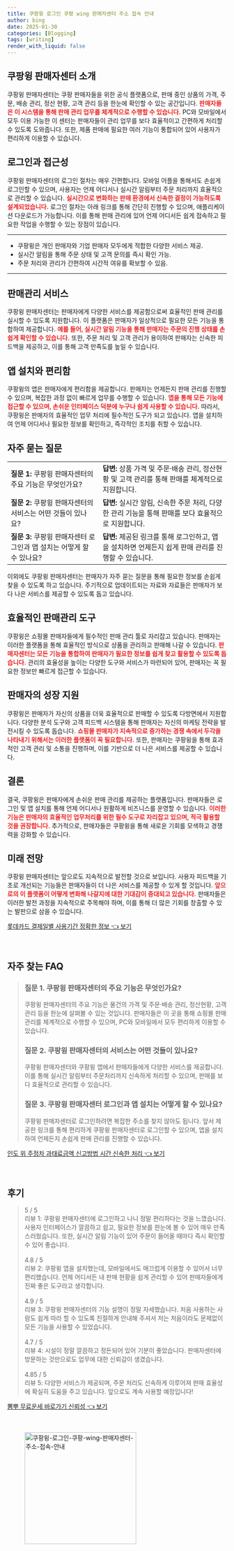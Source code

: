 ```yaml
---
title: 쿠팡윙 로그인 쿠팡 wing 판매자센터 주소 접속 안내
author: bing
date: 2025-01-30
categories: [Blogging]
tags: [writing]
render_with_liquid: false
---
```



<h2 id='쿠팡윙_판매자센터_소개'>쿠팡윙 판매자센터 소개</h2>

<p>쿠팡윙 판매자센터는 쿠팡 판매자들을 위한 공식 플랫폼으로, 판매 중인 상품의 가격, 주문, 배송 관리, 정산 현황, 고객 관리 등을 한눈에 확인할 수 있는 공간입니다. <b><span style="color: #ee2323;">판매자들은 이 시스템을 통해 판매 관리 업무를 체계적으로 수행할 수 있습니다.</span></b> PC와 모바일에서 모두 이용 가능한 이 센터는 판매자들이 관리 업무를 보다 효율적이고 간편하게 처리할 수 있도록 도와줍니다. 또한, 제품 판매에 필요한 여러 기능이 통합되어 있어 사용자가 편리하게 이용할 수 있습니다.</p>

<h2 id='로그인과_접근성'>로그인과 접근성</h2>

<p>쿠팡윙 판매자센터의 로그인 절차는 매우 간편합니다. 모바일 어플을 통해서도 손쉽게 로그인할 수 있으며, 사용자는 언제 어디서나 실시간 알림부터 주문 처리까지 효율적으로 관리할 수 있습니다. <b><span style="color: #ee2323;">실시간으로 변화하는 판매 환경에서 신속한 결정이 가능하도록 설계되었습니다.</span></b> 로그인 절차는 아래 링크를 통해 간단히 진행할 수 있으며, 애플리케이션 다운로드가 가능합니다. 이를 통해 판매 관리에 있어 언제 어디서든 쉽게 접속하고 필요한 작업을 수행할 수 있는 장점이 있습니다.</p>

<hr />

<ul>
    <li>쿠팡윙은 개인 판매자와 기업 판매자 모두에게 적합한 다양한 서비스 제공.</li>
    <li>실시간 알림을 통해 주문 상태 및 고객 문의를 즉시 확인 가능.</li>
    <li>주문 처리와 관리가 간편하여 시간적 여유를 확보할 수 있음.</li>
</ul>

<hr />

<h2 id='판매관리_서비스'>판매관리 서비스</h2>

<p>쿠팡윙 판매자센터는 판매자에게 다양한 서비스를 제공함으로써 효율적인 판매 관리를 실시할 수 있도록 지원합니다. 이 플랫폼은 판매자가 일상적으로 필요한 모든 기능을 통합하여 제공합니다. <b><span style="color: #ee2323;">예를 들어, 실시간 알림 기능을 통해 판매자는 주문의 진행 상태를 손쉽게 확인할 수 있습니다.</span></b> 또한, 주문 처리 및 고객 관리가 용이하여 판매자는 신속한 피드백을 제공하고, 이를 통해 고객 만족도를 높일 수 있습니다.</p>

<h2 id='앱_설치와_편리함'>앱 설치와 편리함</h2>

<p>쿠팡윙의 앱은 판매자에게 편리함을 제공합니다. 판매자는 언제든지 판매 관리를 진행할 수 있으며, 복잡한 과정 없이 빠르게 업무를 수행할 수 있습니다. <b><span style="color: #ee2323;">앱을 통해 모든 기능에 접근할 수 있으며, 손쉬운 인터페이스 덕분에 누구나 쉽게 사용할 수 있습니다.</span></b> 따라서, 쿠팡윙은 판매자의 효율적인 업무 처리에 필수적인 도구가 되고 있습니다. 앱을 설치하여 언제 어디서나 필요한 정보를 확인하고, 즉각적인 조치를 취할 수 있습니다.</p>

<h2 id='자주_묻는_질문'>자주 묻는 질문</h2>

<table>
    <tr>
        <td><b>질문 1:</b> 쿠팡윙 판매자센터의 주요 기능은 무엇인가요?</td>
        <td><b>답변:</b> 상품 가격 및 주문·배송 관리, 정산현황 및 고객 관리를 통해 판매를 체계적으로 지원합니다.</td>
    </tr>
    <tr>
        <td><b>질문 2:</b> 쿠팡윙 판매자센터의 서비스는 어떤 것들이 있나요?</td>
        <td><b>답변:</b> 실시간 알림, 신속한 주문 처리, 다양한 관리 기능을 통해 판매를 보다 효율적으로 지원합니다.</td>
    </tr>
    <tr>
        <td><b>질문 3:</b> 쿠팡윙 판매자센터 로그인과 앱 설치는 어떻게 할 수 있나요?</td>
        <td><b>답변:</b> 제공된 링크를 통해 로그인하고, 앱을 설치하면 언제든지 쉽게 판매 관리를 진행할 수 있습니다.</td>
    </tr>
</table>

<p>이외에도 쿠팡윙 판매자센터는 판매자가 자주 묻는 질문을 통해 필요한 정보를 손쉽게 찾을 수 있도록 하고 있습니다. 주기적으로 업데이트되는 자료와 자료들은 판매자가 보다 나은 서비스를 제공할 수 있도록 돕고 있습니다.</p>

<h2 id='효율적인_판매관리_도구'>효율적인 판매관리 도구</h2>

<p>쿠팡윙은 쇼핑몰 판매자들에게 필수적인 판매 관리 툴로 자리잡고 있습니다. 판매자는 이러한 플랫폼을 통해 효율적인 방식으로 상품을 관리하고 판매해 나갈 수 있습니다. <b><span style="color: #ee2323;">판매자센터는 모든 기능을 통합하여 판매자가 필요한 정보를 쉽게 찾고 활용할 수 있도록 돕습니다.</span></b> 관리의 효율성을 높이는 다양한 도구와 서비스가 마련되어 있어, 판매자는 꼭 필요한 정보만 빠르게 접근할 수 있습니다.</p>

<h2 id='판매자의_성장_지원'>판매자의 성장 지원</h2>

<p>쿠팡윙은 판매자가 자신의 상품을 더욱 효율적으로 판매할 수 있도록 다방면에서 지원합니다. 다양한 분석 도구와 고객 피드백 시스템을 통해 판매자는 자신의 마케팅 전략을 발전시킬 수 있도록 돕습니다. <b><span style="color: #ee2323;">쇼핑몰 판매자가 지속적으로 증가하는 경쟁 속에서 두각을 나타내기 위해서는 이러한 플랫폼이 꼭 필요합니다.</span></b> 또한, 판매자는 쿠팡윙을 통해 효과적인 고객 관리 및 소통을 진행하며, 이를 기반으로 더 나은 서비스를 제공할 수 있습니다.</p>

<h2 id='결론'>결론</h2>

<p>결국, 쿠팡윙은 판매자에게 손쉬운 판매 관리를 제공하는 플랫폼입니다. 판매자들은 로그인 및 앱 설치를 통해 언제 어디서나 원활하게 비즈니스를 운영할 수 있습니다. <b><span style="color: #ee2323;">이러한 기능은 판매자의 효율적인 업무처리를 위한 필수 도구로 자리잡고 있으며, 적극 활용할 것을 권장합니다.</span></b> 추가적으로, 판매자들은 쿠팡윙을 통해 새로운 기회를 모색하고 경쟁력을 강화할 수 있습니다.</p>

<h2 id='미래_전망'>미래 전망</h2>

<p>쿠팡윙 판매자센터는 앞으로도 지속적으로 발전할 것으로 보입니다. 사용자 피드백을 기초로 개선되는 기능들은 판매자들이 더 나은 서비스를 제공할 수 있게 할 것입니다. <b><span style="color: #ee2323;">앞으로의 이 플랫폼이 어떻게 변화해 나갈지에 대한 기대감이 증대되고 있습니다.</span></b> 판매자들은 이러한 발전 과정을 지속적으로 주목해야 하며, 이를 통해 더 많은 기회를 창출할 수 있는 발판으로 삼을 수 있습니다.</p>


<p><a class="click-button" title="롯데카드 결제일별 사용기간 정확한 정보" href="https://afficreate.github.io/posts/%EB%A1%AF%EB%8D%B0%EC%B9%B4%EB%93%9C-%EA%B2%B0%EC%A0%9C%EC%9D%BC%EB%B3%84-%EC%82%AC%EC%9A%A9%EA%B8%B0%EA%B0%84-%EC%A0%95%ED%99%95%ED%95%9C-%EC%A0%95%EB%B3%B4/" rel="dofollow">롯데카드 결제일별 사용기간 정확한 정보 👈 보기</a></p><br>
<h2 id='자주_찾는_FAQ'>자주 찾는 FAQ</h2>
<div itemscope="" itemtype="https://schema.org/FAQPage"> 
<blockquote> 
<div itemscope="" itemprop="mainEntity" itemtype="https://schema.org/Question"> 
<h3 itemprop="name">질문 1. 쿠팡윙 판매자센터의 주요 기능은 무엇인가요?</h3> 
<div itemscope="" itemprop="acceptedAnswer" itemtype="https://schema.org/Answer"> 
<span itemprop="text"> 
<p>쿠팡윙 판매자센터의 주요 기능은 물건의 가격 및 주문·배송 관리, 정산현황, 고객관리 등을 한눈에 살펴볼 수 있는 것입니다. 판매자들은 이 곳을 통해 쇼핑몰 판매 관리를 체계적으로 수행할 수 있으며, PC와 모바일에서 모두 편리하게 이용할 수 있습니다.</p> 
</span> 
</div> 
</div> 

<div itemscope="" itemprop="mainEntity" itemtype="https://schema.org/Question"> 
<h3 itemprop="name">질문 2. 쿠팡윙 판매자센터의 서비스는 어떤 것들이 있나요?</h3> 
<div itemscope="" itemprop="acceptedAnswer" itemtype="https://schema.org/Answer"> 
<span itemprop="text"> 
<p>쿠팡윙 판매자센터와 쿠팡윙 앱에서 판매자들에게 다양한 서비스를 제공합니다. 이를 통해 실시간 알림부터 주문처리까지 신속하게 처리할 수 있으며, 판매를 보다 효율적으로 관리할 수 있습니다.</p> 
</span> 
</div> 
</div> 

<div itemscope="" itemprop="mainEntity" itemtype="https://schema.org/Question"> 
<h3 itemprop="name">질문 3. 쿠팡윙 판매자센터 로그인과 앱 설치는 어떻게 할 수 있나요?</h3> 
<div itemscope="" itemprop="acceptedAnswer" itemtype="https://schema.org/Answer"> 
<span itemprop="text"> 
<p>쿠팡윙 판매자센터로 로그인하려면 복잡한 주소를 찾지 않아도 됩니다. 앞서 제공한 링크를 통해 편리하게 쿠팡윙 판매자센터로 로그인할 수 있으며, 앱을 설치하여 언제든지 손쉽게 판매 관리를 진행할 수 있습니다.</p> 
</span> 
</div> 
</div> 
</blockquote> 
</div>
<p><a class="click-button" title="인도 위 주정차 과태료금액 신고방법 시간 신속한 처리" href="https://afficreate.github.io/posts/%EC%9D%B8%EB%8F%84-%EC%9C%84-%EC%A3%BC%EC%A0%95%EC%B0%A8-%EA%B3%BC%ED%83%9C%EB%A3%8C%EA%B8%88%EC%95%A1-%EC%8B%A0%EA%B3%A0%EB%B0%A9%EB%B2%95-%EC%8B%9C%EA%B0%84-%EC%8B%A0%EC%86%8D%ED%95%9C-%EC%B2%98%EB%A6%AC/" rel="dofollow">인도 위 주정차 과태료금액 신고방법 시간 신속한 처리 👈 보기</a></p><br>
<h2 id='후기'>후기</h2>
<div itemscope itemtype="https://schema.org/Product">
  <blockquote>
  <div itemprop="review" itemscope itemtype="https://schema.org/Review">
      <div itemprop="reviewRating" itemscope itemtype="https://schema.org/Rating"> <span itemprop="ratingValue">5</span> / <span itemprop="bestRating">5</span> </div>
      <span itemprop="reviewBody">리뷰 1: 쿠팡윙 판매자센터에 로그인하고 나니 정말 편리하다는 것을 느꼈습니다. 사용자 인터페이스가 깔끔하고 쉽고, 필요한 정보를 한눈에 볼 수 있어 매우 만족스러웠습니다. 또한, 실시간 알림 기능이 있어 주문이 들어올 때마다 즉시 확인할 수 있어 좋습니다.</span>
  </div>
  <br>
  <div itemprop="review" itemscope itemtype="https://schema.org/Review">
      <div itemprop="reviewRating" itemscope itemtype="https://schema.org/Rating"> <span itemprop="ratingValue">4.8</span> / <span itemprop="bestRating">5</span> </div>
      <span itemprop="reviewBody">리뷰 2: 쿠팡윙 앱을 설치했는데, 모바일에서도 매끄럽게 이용할 수 있어서 너무 편리했습니다. 언제 어디서든 내 판매 현황을 쉽게 관리할 수 있어 판매자들에게 진짜 좋은 도구라고 생각합니다.</span>
  </div>
  <br>
  <div itemprop="review" itemscope itemtype="https://schema.org/Review">
      <div itemprop="reviewRating" itemscope itemtype="https://schema.org/Rating"> <span itemprop="ratingValue">4.9</span> / <span itemprop="bestRating">5</span> </div>
      <span itemprop="reviewBody">리뷰 3: 쿠팡윙 판매자센터의 기능 설명이 정말 자세했습니다. 처음 사용하는 사람도 쉽게 따라 할 수 있도록 친절하게 안내해 주셔서 저는 처음이라도 문제없이 모든 기능을 사용할 수 있었습니다.</span>
  </div>
  <br>
  <div itemprop="review" itemscope itemtype="https://schema.org/Review">
      <div itemprop="reviewRating" itemscope itemtype="https://schema.org/Rating"> <span itemprop="ratingValue">4.7</span> / <span itemprop="bestRating">5</span> </div>
      <span itemprop="reviewBody">리뷰 4: 시설이 정말 깔끔하고 정돈되어 있어 기분이 좋았습니다. 판매자센터에 방문하는 것만으로도 업무에 대한 신뢰감이 생겼습니다.</span>
  </div>
  <br>
  <div itemprop="review" itemscope itemtype="https://schema.org/Review">
      <div itemprop="reviewRating" itemscope itemtype="https://schema.org/Rating"> <span itemprop="ratingValue">4.85</span> / <span itemprop="bestRating">5</span> </div>
      <span itemprop="reviewBody">리뷰 5: 다양한 서비스가 제공되며, 주문 처리도 신속하게 이루어져 판매 효율성에 확실히 도움을 주고 있습니다. 앞으로도 계속 사용할 예정입니다!</span>
  </div>
  </blockquote>
</div>
<p><a class="click-button" title="뽐뿌 무료운세 바로가기 신뢰성" href="https://afficreate.github.io/posts/%EB%BD%90%EB%BF%8C-%EB%AC%B4%EB%A3%8C%EC%9A%B4%EC%84%B8-%EB%B0%94%EB%A1%9C%EA%B0%80%EA%B8%B0-%EC%8B%A0%EB%A2%B0%EC%84%B1/" rel="dofollow">뽐뿌 무료운세 바로가기 신뢰성 👈 보기</a></p><br>
<figure class="image"><img src="https://afficreate.github.io/assets/img/thumbnail/쿠팡윙-로그인-쿠팡-wing-판매자센터-주소-접속-안내.webp" alt="쿠팡윙-로그인-쿠팡-wing-판매자센터-주소-접속-안내" width="256" height="256"></figure>